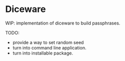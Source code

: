 # Diceware

WIP: implementation of diceware to build passphrases.

TODO:
- provide a way to set random seed
- turn into command line application.
- turn into installable package. 
